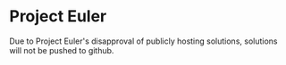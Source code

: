 # Project Euler

Due to Project Euler's disapproval of publicly hosting solutions, solutions will not be pushed to github.